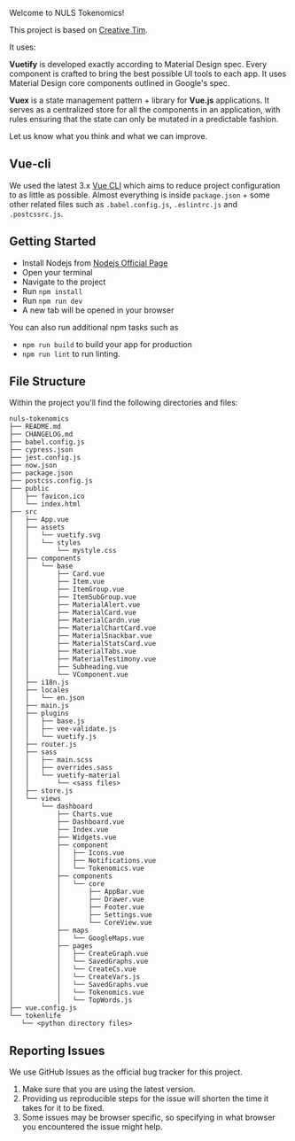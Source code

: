 Welcome to NULS Tokenomics!

This project is based on [Creative Tim](https://www.creative-tim.com).

It uses:

**Vuetify** is developed exactly according to Material Design spec. Every component is crafted to bring the best possible UI tools to each app. It uses Material Design core components outlined in Google's spec. 

**Vuex** is a state management pattern + library for **Vue.js** applications. It serves as a centralized store for all the components in an application, with rules ensuring that the state can only be mutated in a predictable fashion.

Let us know what you think and what we can improve.

## Vue-cli

We used the latest 3.x [Vue CLI](https://github.com/vuejs/vue-cli) which aims to reduce project configuration
to as little as possible. Almost everything is inside `package.json` + some other related files such as
`.babel.config.js`, `.eslintrc.js` and `.postcssrc.js`.

## Getting Started
- Install Nodejs from [Nodejs Official Page](https://nodejs.org/en/)
- Open your terminal
- Navigate to the project
- Run `npm install`
- Run `npm run dev`
- A new tab will be opened in your browser

You can also run additional npm tasks such as
- `npm run build` to build your app for production
- `npm run lint` to run linting.

## File Structure

Within the project you'll find the following directories and files:

```
nuls-tokenomics
├── README.md
├── CHANGELOG.md
├── babel.config.js
├── cypress.json
├── jest.config.js
├── now.json
├── package.json
├── postcss.config.js
├── public
│   ├── favicon.ico
│   └── index.html
├── src
│   ├── App.vue
│   ├── assets
│   │   └── vuetify.svg
│   │   └── styles
│   │       └── mystyle.css
│   ├── components
│   │   └── base
│   │       ├── Card.vue
│   │       ├── Item.vue
│   │       ├── ItemGroup.vue
│   │       ├── ItemSubGroup.vue
│   │       ├── MaterialAlert.vue
│   │       ├── MaterialCard.vue
│   │       ├── MaterialCardn.vue
│   │       ├── MaterialChartCard.vue
│   │       ├── MaterialSnackbar.vue
│   │       ├── MaterialStatsCard.vue
│   │       ├── MaterialTabs.vue
│   │       ├── MaterialTestimony.vue
│   │       ├── Subheading.vue
│   │       └── VComponent.vue
│   ├── i18n.js
│   ├── locales
│   │   └── en.json
│   ├── main.js
│   ├── plugins
│   │   ├── base.js
│   │   ├── vee-validate.js
│   │   └── vuetify.js
│   ├── router.js
│   ├── sass
│   │   ├── main.scss
│   │   ├── overrides.sass
│   │   └── vuetify-material
│   │       └── <sass files>
│   ├── store.js
│   └── views
│       └── dashboard
│           ├── Charts.vue
│           ├── Dashboard.vue
│           ├── Index.vue
│           ├── Widgets.vue
│           ├── component
│           │   ├── Icons.vue
│           │   ├── Notifications.vue
│           │   └── Tokenomics.vue
│           ├── components
│           │   └── core
│           │       ├── AppBar.vue
│           │       ├── Drawer.vue
│           │       ├── Footer.vue
│           │       ├── Settings.vue
│           │       └── CoreView.vue
│           ├── maps
│           │   └── GoogleMaps.vue
│           ├── pages
│           │   ├── CreateGraph.vue
│           │   └── SavedGraphs.vue
│           │   └── CreateCs.vue
│           │   └── CreateVars.js
│           │   └── SavedGraphs.vue
│           │   └── Tokenomics.vue
│           │   └── TopWords.js
├── vue.config.js
└── tokenlife
   └── <python directory files>

```

## Reporting Issues
We use GitHub Issues as the official bug tracker for this project.

1. Make sure that you are using the latest version.
2. Providing us reproducible steps for the issue will shorten the time it takes for it to be fixed.
3. Some issues may be browser specific, so specifying in what browser you encountered the issue might help.
